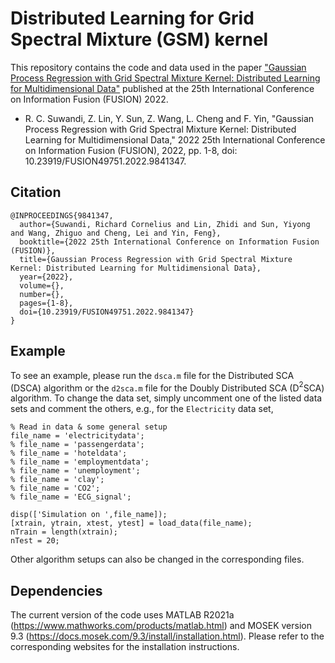 # Distributed Learning for Grid Spectral Mixture (GSM) kernel

This repository contains the code and data used in the paper ["Gaussian Process Regression with Grid Spectral Mixture Kernel: Distributed Learning for Multidimensional Data"](https://ieeexplore.ieee.org/document/9841347) published at the 25th International Conference on Information Fusion (FUSION) 2022.
- R. C. Suwandi, Z. Lin, Y. Sun, Z. Wang, L. Cheng and F. Yin, "Gaussian Process Regression with Grid Spectral Mixture Kernel: Distributed Learning for Multidimensional Data," 2022 25th International Conference on Information Fusion (FUSION), 2022, pp. 1-8, doi: 10.23919/FUSION49751.2022.9841347.

## Citation
```
@INPROCEEDINGS{9841347,  
  author={Suwandi, Richard Cornelius and Lin, Zhidi and Sun, Yiyong and Wang, Zhiguo and Cheng, Lei and Yin, Feng},  
  booktitle={2022 25th International Conference on Information Fusion (FUSION)},   
  title={Gaussian Process Regression with Grid Spectral Mixture Kernel: Distributed Learning for Multidimensional Data},   
  year={2022},  
  volume={},  
  number={},  
  pages={1-8},  
  doi={10.23919/FUSION49751.2022.9841347}
}
```

## Example
To see an example, please run the `dsca.m` file for the Distributed SCA (DSCA) algorithm or the `d2sca.m` file for the Doubly Distributed SCA (D$^2$SCA) algorithm.
To change the data set, simply uncomment one of the listed data sets and comment the others, e.g., for the `Electricity` data set,
```
% Read in data & some general setup
file_name = 'electricitydata';
% file_name = 'passengerdata';
% file_name = 'hoteldata';
% file_name = 'employmentdata';
% file_name = 'unemployment';
% file_name = 'clay';
% file_name = 'CO2';
% file_name = 'ECG_signal';  

disp(['Simulation on ',file_name]);
[xtrain, ytrain, xtest, ytest] = load_data(file_name);
nTrain = length(xtrain);
nTest = 20;
```
Other algorithm setups can also be changed in the corresponding files.

## Dependencies
The current version of the code uses MATLAB R2021a (https://www.mathworks.com/products/matlab.html) and MOSEK version 9.3 (https://docs.mosek.com/9.3/install/installation.html). Please refer to the corresponding websites for the installation instructions.
